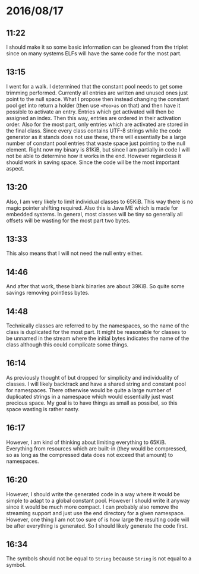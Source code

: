 # 2016/08/17

## 11:22

I should make it so some basic information can be gleaned from the triplet
since on many systems ELFs will have the same code for the most part.

## 13:15

I went for a walk. I determined that the constant pool needs to get some
trimming performed. Currently all entries are written and unused ones just
point to the null space. What I propose then instead changing the constant pool
get into return a holder (then use `<Foo>as` on that) and then have it possible
to activate an entry. Entries which get activated will then be assigned an
index. Then this way, entries are ordered in their activation order. Also
for the most part, only entries which are activated are stored in the final
class. Since every class contains UTF-8 strings while the code generator as
it stands does not use these, there will essentially be a large number of
constant pool entries that waste space just pointing to the null element. Right
now my binary is 81KiB, but since I am partially in code I will not be able to
determine how it works in the end. However regardless it should work in saving
space. Since the code wil be the most important aspect.

## 13:20

Also, I am very likely to limit individual classes to 65KiB. This way there is
no magic pointer shifting required. Also this is Java ME which is made for
embedded systems. In general, most classes will be tiny so generally all
offsets will be wasting for the most part two bytes.

## 13:33

This also means that I will not need the null entry either.

## 14:46

And after that work, these blank binaries are about 39KiB. So quite some
savings removing pointless bytes.

## 14:48

Technically classes are referred to by the namespaces, so the name of the class
is duplicated for the most part. It might be reasonable for classes to be
unnamed in the stream where the initial bytes indicates the name of the class
although this could complicate some things.

## 16:14

As previously thought of but dropped for simplicity and individuality of
classes. I will likely backtrack and have a shared string and constant pool
for namespaces. There otherwise would be quite a large number of duplicated
strings in a namespace which would essentially just wast precious space. My
goal is to have things as small as possibel, so this space wasting is rather
nasty.

## 16:17

However, I am kind of thinking about limiting everything to 65KiB. Everything
from resources which are built-in (they would be compressed, so as long as
the compressed data does not exceed that amount) to namespaces.

## 16:20

However, I should write the generated code in a way where it would be simple to
adapt to a global constant pool. However I should write it anyway since it
would be much more compact. I can probably also remove the streaming support
and just use the end directory for a given namespace. However, one thing I am
not too sure of is how large the resulting code will be after everything is
generated. So I should likely generate the code first.

## 16:34

The symbols should not be equal to `String` because `String` is not equal to
a symbol.


